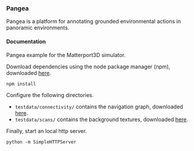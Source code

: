### Pangea

Pangea is a platform for annotating grounded environmental actions in panoramic environments.

#### Documentation

Pangea example for the Matterport3D simulator.

Download dependencies using the node package manager (npm), downloaded [here](https://nodejs.org/en/).

```
npm install
```

Configure the following directories.

* `testdata/connectivity/` contains the navigation graph, downloaded [here](https://github.com/peteanderson80/Matterport3DSimulator/tree/master/connectivity).
* `testdata/scans/` contains the background textures, downloaded [here](https://niessner.github.io/Matterport/).

Finally, start an local http server.

```
python -m SimpleHTTPServer
```
